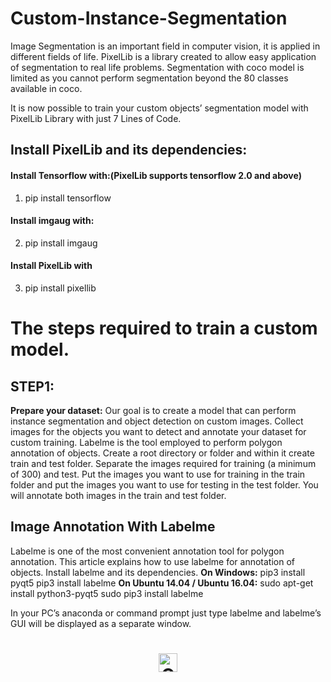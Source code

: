 # Custom-Instance-Segmentation
Image Segmentation is an important field in computer vision, it is applied in different fields of life. PixelLib is a library created to allow easy application of segmentation to real life problems. Segmentation with coco model is limited as you cannot perform segmentation beyond the 80 classes available in coco. 

It is now possible to train your custom objects’ segmentation model with PixelLib Library with just 7 Lines of Code.
## Install PixelLib and its dependencies:

#### Install Tensorflow with:(PixelLib supports tensorflow 2.0 and above)
1. pip install tensorflow
#### Install imgaug with: 
2. pip install imgaug
#### Install PixelLib with
3. pip install pixellib


# The steps required to train a custom model.
## STEP1:
**Prepare your dataset:**
Our goal is to create a model that can perform instance segmentation and object detection on custom images.
Collect images for the objects you want to detect and annotate your dataset for custom training. Labelme is the tool employed to perform polygon annotation of objects. Create a root directory or folder and within it create train and test folder. Separate the images required for training (a minimum of 300) and test. Put the images you want to use for training in the train folder and put the images you want to use for testing in the test folder. 
You will annotate both images in the train and test folder.

## Image Annotation With Labelme
Labelme is one of the most convenient annotation tool for polygon annotation. This article explains how to use labelme for annotation of objects.
Install labelme and its dependencies.
**On Windows:**
pip3 install pyqt5
pip3 install labelme
**On Ubuntu 14.04 / Ubuntu 16.04:**
sudo apt-get install python3-pyqt5
sudo pip3 install labelme

In your PC’s anaconda or command prompt just type labelme and labelme’s GUI will be displayed as a separate window.
<h1 align="center"><img height=30 width=30 alt="GIF" src="https://miro.medium.com/max/700/1*ASQXYnUcsDrQp45fj1viiQ.jpeg" /></h1>

